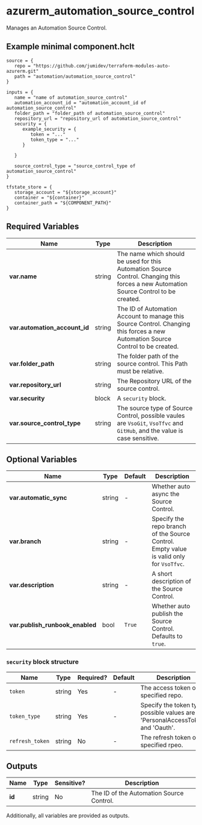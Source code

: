 # azurerm_automation_source_control

Manages an Automation Source Control.

## Example minimal component.hclt

```hcl
source = {
   repo = "https://github.com/jumidev/terraform-modules-auto-azurerm.git" 
   path = "automation/automation_source_control" 
}

inputs = {
   name = "name of automation_source_control" 
   automation_account_id = "automation_account_id of automation_source_control" 
   folder_path = "folder_path of automation_source_control" 
   repository_url = "repository_url of automation_source_control" 
   security = {
      example_security = {
         token = "..."   
         token_type = "..."   
      }
  
   }
 
   source_control_type = "source_control_type of automation_source_control" 
}

tfstate_store = {
   storage_account = "${storage_account}" 
   container = "${container}" 
   container_path = "${COMPONENT_PATH}" 
}

```

## Required Variables

| Name | Type |  Description |
| ---- | --------- |  ----------- |
| **var.name** | string |  The name which should be used for this Automation Source Control. Changing this forces a new Automation Source Control to be created. | 
| **var.automation_account_id** | string |  The ID of Automation Account to manage this Source Control. Changing this forces a new Automation Source Control to be created. | 
| **var.folder_path** | string |  The folder path of the source control. This Path must be relative. | 
| **var.repository_url** | string |  The Repository URL of the source control. | 
| **var.security** | block |  A `security` block. | 
| **var.source_control_type** | string |  The source type of Source Control, possible vaules are `VsoGit`, `VsoTfvc` and `GitHub`, and the value is case sensitive. | 

## Optional Variables

| Name | Type |  Default  |  Description |
| ---- | --------- |  ----------- | ----------- |
| **var.automatic_sync** | string |  -  |  Whether auto async the Source Control. | 
| **var.branch** | string |  -  |  Specify the repo branch of the Source Control. Empty value is valid only for `VsoTfvc`. | 
| **var.description** | string |  -  |  A short description of the Source Control. | 
| **var.publish_runbook_enabled** | bool |  `True`  |  Whether auto publish the Source Control. Defaults to `true`. | 

### `security` block structure

| Name | Type | Required? | Default | Description |
| ---- | ---- | --------- | ------- | ----------- |
| `token` | string | Yes | - | The access token of specified repo. |
| `token_type` | string | Yes | - | Specify the token type, possible values are 'PersonalAccessToken' and 'Oauth'. |
| `refresh_token` | string | No | - | The refresh token of specified rpeo. |



## Outputs

| Name | Type | Sensitive? | Description |
| ---- | ---- | --------- | --------- |
| **id** | string | No  | The ID of the Automation Source Control. | 

Additionally, all variables are provided as outputs.
